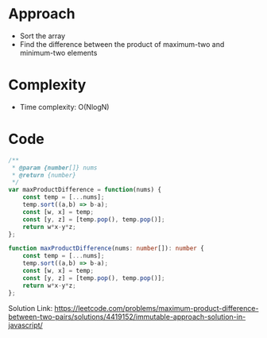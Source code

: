 # Approach
- Sort the array
- Find the difference between the product of maximum-two and minimum-two elements

# Complexity
- Time complexity: O(NlogN)

# Code

```javascript []
/**
 * @param {number[]} nums
 * @return {number}
 */
var maxProductDifference = function(nums) {
    const temp = [...nums];
    temp.sort((a,b) => b-a);
    const [w, x] = temp;
    const [y, z] = [temp.pop(), temp.pop()];
    return w*x-y*z;
};
```
```typescript []
function maxProductDifference(nums: number[]): number {
    const temp = [...nums];
    temp.sort((a,b) => b-a);
    const [w, x] = temp;
    const [y, z] = [temp.pop(), temp.pop()];
    return w*x-y*z;
};
```

Solution Link: https://leetcode.com/problems/maximum-product-difference-between-two-pairs/solutions/4419152/immutable-approach-solution-in-javascript/

